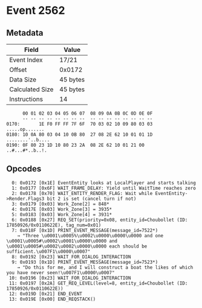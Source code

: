 # Event 2562

## Metadata

| Field           | Value    |
|-----------------|----------|
| Event Index     | 17/21    |
| Offset          | 0x0172   |
| Data Size       | 45 bytes |
| Calculated Size | 45 bytes |
| Instructions    | 14       |

```
      00 01 02 03 04 05 06 07  08 09 0A 0B 0C 0D 0E 0F
      -- -- -- -- -- -- -- --  -- -- -- -- -- -- -- --
0170:       1E F0 FF FF 7F 6F  70 03 02 10 09 80 03 03    .....op.......
0180: 10 0A 80 03 04 10 0B 80  27 08 2E 62 10 01 01 1D  ........'..b....
0190: 0F 80 23 1D 10 80 23 2A  08 2E 62 10 01 21 00     ..#...#*..b..!. 
```

## Opcodes

```
  0: 0x0172 [0x1E] EventEntity looks at LocalPlayer and starts talking
  1: 0x0177 [0x6F] WAIT_FRAME_DELAY: Yield until WaitTime reaches zero
  2: 0x0178 [0x70] WAIT_ENTITY_RENDER_FLAG: Wait while EventEntity->Render.Flags3 bit 2 is set (cancel turn if not)
  3: 0x0179 [0x03] Work_Zone[2] = 848*
  4: 0x017E [0x03] Work_Zone[3] = 3935*
  5: 0x0183 [0x03] Work_Zone[4] = 3931*
  6: 0x0188 [0x27] REQ_SET(priority=0x08, entity_id=Choubollet (ID: 17850926/0x0110622E), tag_num=0x01)
  7: 0x018F [0x1D] PRINT_EVENT_MESSAGE(message_id=7522*)
    → "Three \u0001\u0005%\u0002\u0000\u0000\u0000 and one \u0001\u0005#\u0002\u0001\u0000\u0000 and \u0001\u0005#\u0002\u0002\u0000\u0000 each should be sufficient.\u007F1\u0000\u0007"
  8: 0x0192 [0x23] WAIT_FOR_DIALOG_INTERACTION
  9: 0x0193 [0x1D] PRINT_EVENT_MESSAGE(message_id=7523*)
    → "Do this for me, and I will construct a boat the likes of which you have never seen!\u007F1\u0000\u0007"
 10: 0x0196 [0x23] WAIT_FOR_DIALOG_INTERACTION
 11: 0x0197 [0x2A] GET_REQ_LEVEL(level=8, entity_id=Choubollet (ID: 17850926/0x0110622E))
 12: 0x019D [0x21] END_EVENT
 13: 0x019E [0x00] END_REQSTACK()
```
